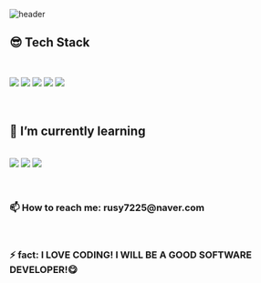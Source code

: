 ![header](https://capsule-render.vercel.app/api?type=waving&color=auto&height=300&section=header&text=HyewonShin&fontSize=90)


<h2>😎 Tech Stack</h2></br>

<img src="https://img.shields.io/badge/html-E34F26?style=for-the-badge&logo=html5&logoColor=white"> <img src="https://img.shields.io/badge/css-1572B6?style=for-the-badge&logo=css3&logoColor=white"> <img src="https://img.shields.io/badge/JAVA-007396?style=for-the-badge&logo=java&logoColor=white"> <img src="https://img.shields.io/badge/Spring-6DB33F?style=for-the-badge&logo=Spring&logoColor=white"> <img src="https://img.shields.io/badge/oracle-F80000?style=for-the-badge&logo=oracle&logoColor=white">
<br/>
<br/>
<br/>

<h2>🌱 I’m currently learning</h2><br/>
 
<img src="https://img.shields.io/badge/JavaScript-F7DF1E?style=flat-square&logo=JavaScript&logoColor=white">
<img src="https://img.shields.io/badge/Node.js-339933?style=flat-square&logo=Node.js&logoColor=white">
<img src="https://img.shields.io/badge/Python-3766AB?style=flat-square&logo=Python&logoColor=white">
<br/>
<br/>
<br/>

<h3>📫 How to reach me: rusy7225@naver.com</h3><br/>
<h3>⚡ fact: I LOVE CODING! I WILL BE A GOOD SOFTWARE DEVELOPER!😋</h3>

